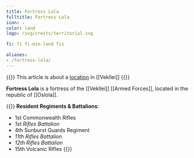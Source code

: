 ```yaml
---
title: Fortress Lola
fulltitle: Fortress Lola
icon: ⚔️
color: land
logo: /svg/crests/territorial.svg

fi: fi fi-min-land fis

aliases:
- /fortress-lola/
---
```

{{<note series>}}
 This article is about a [location](/factbook/landscape/places) in [[Vekllei]]
{{</note>}}

**Fortress Lola** is a fortress of the [[Vekllei]] [[Armed Forces]], located in the republic of [[Oslola]].

{{<note table>}}
**Resident Regiments & Battalions**:

* 1st Commonwealth Rifles
* *1st Rifles Battalion*
* 4th Sunburst Guards Regiment
* *11th Rifles Battalion*
* *12th Rifles Battalion*
* 15th Volcanic Rifles
{{</note>}}

